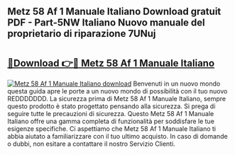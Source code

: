 ## Metz 58 Af 1 Manuale Italiano Download gratuit PDF - Part-5NW Italiano Nuovo manuale del proprietario di riparazione 7UNuj

# <h2><a href="http://dfed6xw.blite.top/?on=Metz+58+Af+1+Manuale+Italiano">🔗Download 👉🔴 Metz 58 Af 1 Manuale Italiano</a></h2>

[![Metz 58 Af 1 Manuale Italiano download](https://i.imgur.com/lujVjoI.png)](http://dfed6xw.blite.top/?on=Metz+58+Af+1+Manuale+Italiano)
Benvenuti in un nuovo mondo questa guida apre le porte a un nuovo mondo di possibilità con il tuo nuovo REDDDDDDD. La sicurezza prima di Metz 58 Af 1 Manuale Italiano, sempre questo prodotto è stato progettato pensando alla sicurezza. Si prega di seguire tutte le precauzioni di sicurezza. Questo Metz 58 Af 1 Manuale Italiano offre una gamma completa di funzionalità per soddisfare le tue esigenze specifiche. Ci aspettiamo che Metz 58 Af 1 Manuale Italiano ti abbia aiutato a familiarizzare con il tuo ultimo acquisto. In caso di domande o dubbi, non esitare a contattare il nostro Servizio Clienti.
